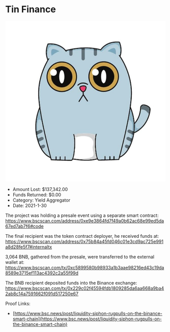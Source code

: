 # Tin Finance
![Tin Finance](/rektimages/Tin-Finance.png)
- Amount Lost: $137,342.00
- Funds Returned: $0.00
- Category: Yield Aggregator
- Date: 2021-1-30

The project was holding a presale event using a separate smart contract:  
https://www.bscscan.com/address/0xe9e3864fd7f49a0b62ac68e99ed5da67ed7ab7f6#code  
  
The final recipient was the token contract deployer, he received funds at:  
https://www.bscscan.com/address/0x75b84a45fd046c01e3cd9ac725e991a8d28fe5f7#internaltx  
  
3,064 BNB, gathered from the presale, were transferred to the external wallet at:  
https://www.bscscan.com/tx/0xc5899580b98933a1b3aae98216ed43c19da8589e3715ef113ac4392c2a55f99d  
  
The BNB recipient deposited funds into the Binance exchange:  
https://www.bscscan.com/tx/0x229c02f45594fdb1809285da6aa668a9ba42ab8c14a7591662f091d517250e67


Proof Links:
- [https://www.bsc.news/post/liquidity-siphon-rugpulls-on-the-binance-smart-chain](https://www.bsc.news/post/liquidity-siphon-rugpulls-on-the-binance-smart-chain)


